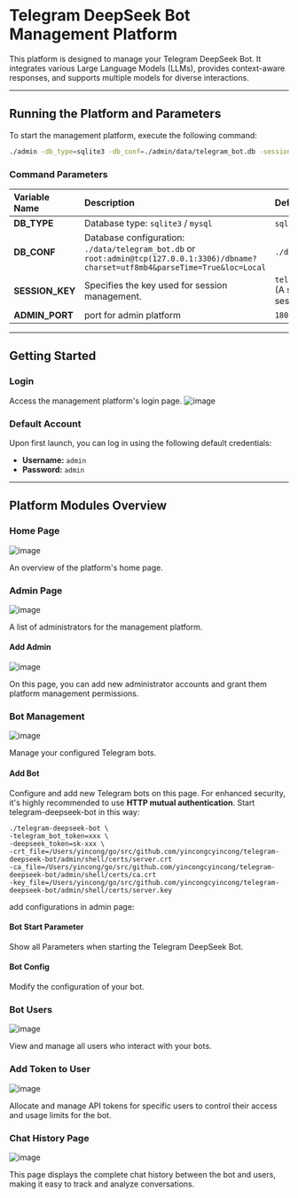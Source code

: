 # Telegram DeepSeek Bot Management Platform

This platform is designed to manage your Telegram DeepSeek Bot. It integrates various Large Language Models (LLMs),
provides context-aware responses, and supports multiple models for diverse interactions.

-----

## Running the Platform and Parameters

To start the management platform, execute the following command:

```bash
./admin -db_type=sqlite3 -db_conf=./admin/data/telegram_bot.db -session_key=telegram_bot_session_key
```

### Command Parameters

| Variable Name    | Description                                                                                                                          | Default Value                                                      |
|:-----------------|:-------------------------------------------------------------------------------------------------------------------------------------|:-------------------------------------------------------------------|
| **DB\_TYPE**     | Database type: `sqlite3` / `mysql`                                                                                                   | `sqlite3` / `mysql`                                                |
| **DB\_CONF**     | Database configuration: `./data/telegram_bot.db` or `root:admin@tcp(127.0.0.1:3306)/dbname?charset=utf8mb4&parseTime=True&loc=Local` | `./data/telegram_bot.db`                                           |
| **SESSION\_KEY** | Specifies the key used for session management.                                                                                       | `telegram_bot_session_key` (A string used to encrypt session data) |
| **ADMIN\_PORT**  | port for admin platform                                                                                                              | `18080`                                                            |

-----

## Getting Started

### Login

Access the management platform's login page.
![image](https://github.com/user-attachments/assets/f6bf8ae6-4c0e-44d9-9115-7e744fc20dc3)

### Default Account

Upon first launch, you can log in using the following default credentials:

* **Username:** `admin`
* **Password:** `admin`

-----

## Platform Modules Overview

### Home Page

![image](https://github.com/user-attachments/assets/b12925ca-8d02-4537-84bd-6b0e1ca1686f)

An overview of the platform's home page.

### Admin Page

![image](https://github.com/user-attachments/assets/0f5ccb12-1733-44d4-8922-c0dbd9966372)

A list of administrators for the management platform.

#### Add Admin

![image](https://github.com/user-attachments/assets/89c46bc4-4ff5-455d-8dcd-6bfdc275659a)

On this page, you can add new administrator accounts and grant them platform management permissions.

### Bot Management

![image](https://github.com/user-attachments/assets/518f9341-9e30-41b5-a71f-fff3e398ace0)

Manage your configured Telegram bots.

#### Add Bot

Configure and add new Telegram bots on this page. For enhanced security, it's highly recommended to use **HTTP mutual authentication**.
Start telegram-deepseek-bot in this way:        
```
./telegram-deepseek-bot \
-telegram_bot_token=xxx \
-deepseek_token=sk-xxx \
-crt_file=/Users/yincong/go/src/github.com/yincongcyincong/telegram-deepseek-bot/admin/shell/certs/server.crt
-ca_file=/Users/yincong/go/src/github.com/yincongcyincong/telegram-deepseek-bot/admin/shell/certs/ca.crt
-key_file=/Users/yincong/go/src/github.com/yincongcyincong/telegram-deepseek-bot/admin/shell/certs/server.key
```

add configurations in admin page:


#### Bot Start Parameter

Show all Parameters when starting the Telegram DeepSeek Bot.

#### Bot Config

Modify the configuration of your bot.

### Bot Users

![image](https://github.com/user-attachments/assets/5534971a-e1e2-42d1-9552-0ce37b18444f)

View and manage all users who interact with your bots.

### Add Token to User

![image](https://github.com/user-attachments/assets/b9ffc006-764c-46b7-a5ce-703b052c5368)

Allocate and manage API tokens for specific users to control their access and usage limits for the bot.

### Chat History Page

![image](https://github.com/user-attachments/assets/7b0a834f-0e62-4bec-9d57-1be22da0828d)

This page displays the complete chat history between the bot and users, making it easy to track and analyze
conversations.

